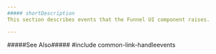```yaml
---
##### shortDescription
This section describes events that the Funnel UI component raises.

---
```

#####See Also#####
#include common-link-handleevents